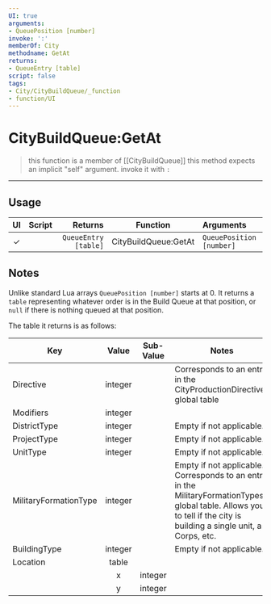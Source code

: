 ```yaml
---
UI: true
arguments:
- QueuePosition [number]
invoke: ':'
memberOf: City
methodname: GetAt
returns:
- QueueEntry [table]
script: false
tags:
- City/CityBuildQueue/_function
- function/UI
---
```

# CityBuildQueue:GetAt
> this function is a member of [[CityBuildQueue]]
> this method expects an implicit "self" argument. invoke it with `:`
-----
## Usage
|  UI | Script | Returns | Function | Arguments |
|:---:|:------:|-------:|:--------:|:---------|
|✓| |`QueueEntry [table]`|CityBuildQueue:GetAt|`QueuePosition [number]`|

## Notes
Unlike standard Lua arrays `QueuePosition [number]` starts at 0. It returns a `table` representing whatever order is in the Build Queue at that position, or `null` if there is nothing queued at that position.

The table it returns is as follows:

| Key                   | Value | Sub-Value | Notes                                                        |
| --------------------- | :-----: | :---------: | ------------------------------------------------------------ |
| Directive             | integer   |           | Corresponds to an entry in the CityProductionDirectives global table |
| Modifiers             | integer   |           |                                                              |
| DistrictType          | integer   |           | Empty if not applicable.                                     |
| ProjectType           | integer   |           | Empty if not applicable.                                     |
| UnitType              | integer   |           | Empty if not applicable.                                     |
| MilitaryFormationType | integer   |           | Empty if not applicable. Corresponds to an entry in the MilitaryFormationTypes global table. Allows you to tell if the city is building a single unit, a Corps, etc. |
| BuildingType          | integer   |           | Empty if not applicable.                                     |
| Location              | table |           |                                                              |
|                       | x     | integer       |                                                              |
|                       | y     | integer       |                                                              |
